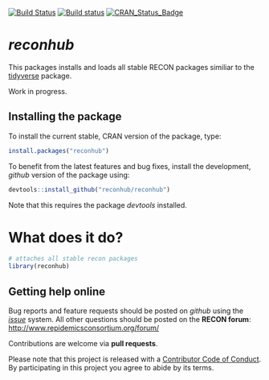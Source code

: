 
[![Build Status](https://travis-ci.org/reconhub/reconhub.svg?branch=master)](https://travis-ci.org/reconhub/reconhub) [![Build status](https://ci.appveyor.com/api/projects/status/neg802qc3673exun?svg=true)](https://ci.appveyor.com/project/dirkschumacher/reconhub) [![CRAN\_Status\_Badge](http://www.r-pkg.org/badges/version/reconhub)](https://cran.r-project.org/package=reconhub)

*reconhub*
==========

This packages installs and loads all stable RECON packages similiar to the [tidyverse](https://github.com/tidyverse/tidyverse) package.

Work in progress.

Installing the package
----------------------

To install the current stable, CRAN version of the package, type:

``` r
install.packages("reconhub")
```

To benefit from the latest features and bug fixes, install the development, *github* version of the package using:

``` r
devtools::install_github("reconhub/reconhub")
```

Note that this requires the package *devtools* installed.

What does it do?
================

``` r
# attaches all stable recon packages
library(reconhub)
```

Getting help online
-------------------

Bug reports and feature requests should be posted on *github* using the [*issue*](http://github.com/reconhub/reconhub/issues) system. All other questions should be posted on the **RECON forum**: <br> <http://www.repidemicsconsortium.org/forum/>

Contributions are welcome via **pull requests**.

Please note that this project is released with a [Contributor Code of Conduct](CONDUCT.md). By participating in this project you agree to abide by its terms.
